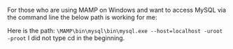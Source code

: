 For those who are using MAMP on Windows and want to access MySQL via the command line the below path is working for me:

Here is the path: ```\MAMP\bin\mysql\bin\mysql.exe --host=localhost -uroot -proot```
I did not type cd in the beginning.
